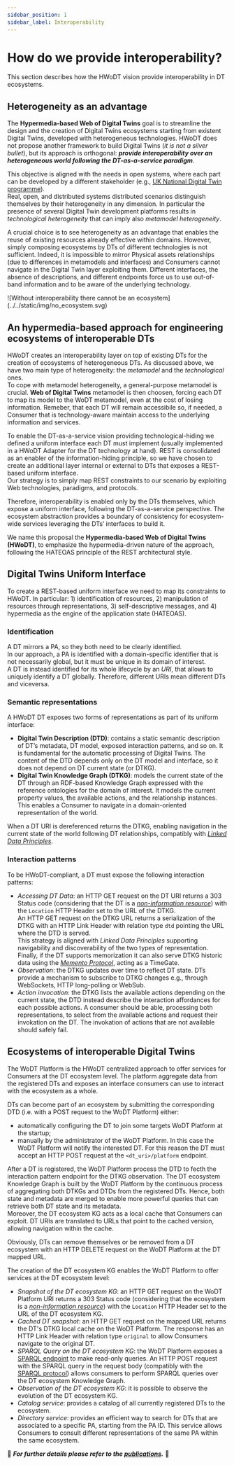 ```yaml
---
sidebar_position: 1
sidebar_label: Interoperability
---
```


# How do we provide interoperability?
This section describes how the HWoDT vision provide interoperability in DT ecosystems.

## Heterogeneity as an advantage
The **Hypermedia-based Web of Digital Twins** goal is to streamline the design and the creation of Digital Twins ecosystems starting from existent Digital Twins, developed with heterogeneous technologies. HWoDT does not propose another framework to build Digital Twins (*it is not a silver bullet*), but its approach is orthogonal: ***provide interoperability over an heterogeneous world following the DT-as-a-service paradigm***.

This objective is aligned with the needs in open systems, where each part can be developed by a different stakeholder (e.g., [UK National Digital Twin programme](https://www.gov.uk/government/collections/the-national-digital-twin-programme-ndtp)). \
Real, open, and distributed systems distributed scenarios distinguish themselves by their heterogeneity in any dimension. In particular the presence of several Digital Twin development platforms results in *technological heterogeneity* that can imply also *metamodel heterogeneity*.

A crucial choice is to see heterogeneity as an advantage that enables the reuse of existing resources already effective within domains. However, simply composing ecosystems by DTs of different technologies is not sufficient. Indeed, it is impossible to mirror Physical assets relationships (due to differences in metamodels and interfaces) and Consumers cannot navigate in the Digital Twin layer exploiting them. Different interfaces, the absence of descriptions, and different endpoints force us to use out-of-band information and to be aware of the underlying technology.

<div className="row">
<div className="col col--3"></div>
<div className="text--center col">
  ![Without interoperability there cannot be an ecosystem](../../static/img/no_ecosystem.svg)
</div>
<div className="col col--3"></div>
</div>


## An hypermedia-based approach for engineering ecosystems of interoperable DTs
HWoDT creates an interoperability layer on top of existing DTs for the creation of ecosystems of heterogeneous DTs. As discussed above, we have two main type of heterogeneity: the *metamodel* and the *technological* ones. \
To cope with metamodel heterogeneity, a general-purpose metamodel is crucial. **Web of Digital Twins** metamodel is then choosen, forcing each DT to map its model to the WoDT metamodel, even at the cost of losing information. Remeber, that each DT will remain accessibile so, if needed, a Consumer that is technology-aware maintain access to the underlying information and services.

To enable the DT-as-a-service vision providing technological-hiding we defined a uniform interface each DT must implement (usually implemented in a HWoDT Adapter for the DT technology at hand). REST is consolidated as an enabler of the information-hiding principle, so we have chosen to create an additional layer internal or external to DTs that exposes a REST-based uniform interface. \
Our strategy is to simply map REST constraints to our scenario by exploiting Web technologies, paradigms, and protocols.

Therefore, interoperability is enabled only by the DTs themselves, which expose a uniform interface, following the DT-as-a-service perspective. The ecosystem abstraction provides a boundary of consistency for ecosystem-wide services leveraging the DTs’ interfaces to build it.

We name this proposal the **Hypermedia-based Web of Digital Twins (HWoDT)**, to emphasize the hypermedia-driven nature of the approach, following the HATEOAS principle of the REST architectural style.

## Digital Twins Uniform Interface
To create a REST-based uniform interface we need to map its constraints to HWoDT. In particular: 1) identification of resources, 2) manipulation of resources through representations, 3) self-descriptive messages, and 4) hypermedia as the engine of the application state (HATEOAS).

### Identification
A DT mirrors a PA, so they both need to be clearly identified. \
In our approach, a PA is identified with a domain-specific identifier that is not necessarily global, but it must be unique in its domain of interest. \
A DT is instead identified for its whole lifecycle by an *URI*, that allows to uniquely identify a DT globally. Therefore, different URIs mean different DTs and viceversa.

### Semantic representations
A HWoDT DT exposes two forms of representations as part of its uniform interface:
- **Digital Twin Description (DTD)**: contains a static semantic description of DT’s metadata, DT model, exposed interaction patterns, and so on. It is fundamental for the automatic processing of Digital Twins. The content of the DTD depends only on the DT model and interface, so it does not depend on DT current state (or DTKG).
- **Digital Twin Knowledge Graph (DTKG)**: models the current state of the DT through an RDF-based Knowledge Graph expressed with the reference ontologies for the domain of interest. It models the current property values, the available actions, and the relationship instances. This enables a Consumer to navigate in a domain-oriented representation of the world.

When a DT URI is dereferenced returns the DTKG, enabling navigation in the current state of the world following DT relationships, compatibly with [*Linked Data Principles*](https://www.w3.org/DesignIssues/LinkedData.html).

### Interaction patterns
To be HWoDT-compliant, a DT must expose the following interaction patterns:
- *Accessing DT Data*: an HTTP GET request on the DT URI returns a 303 Status code (considering that the DT is a [*non-information resource*](https://www.w3.org/TR/cooluris/)) with the `Location` HTTP Header set to the URL of the DTKG. \
An HTTP GET request on the DTKG URL returns a serialization of the DTKG with an HTTP Link Header with relation type `dtd` pointing the URL where the DTD is served. \
This strategy is aligned with *Linked Data Principles* supporting navigability and discoverability of the two types of representation. \
Finally, if the DT supports memorization it can also serve DTKG historic data using the [*Memento Protocol*](https://doi.org/10.17487/RFC7089), acting as a TimeGate.
- *Observation*: the DTKG updates over time to reflect DT state. DTs provide a mechanism to subscribe to DTKG changes e.g., through WebSockets, HTTP long-polling or WebSub.
- *Action invocation*: the DTKG lists the available actions depending on the current state, the DTD instead describe the interaction affordances for each possible actions. A consumer should be able, processing both representations, to select from the available actions and request their invokation on the DT. The invokation of actions that are not available should safely fail.


## Ecosystems of interoperable Digital Twins
The WoDT Platform is the HWoDT centralized approach to offer services for Consumers at the DT ecosystem level. The platform aggregate data from the registered DTs and exposes an interface consumers can use to interact with the ecosystem as a whole.

DTs can become part of an ecosystem by submitting the corresponding DTD (i.e. with a POST request to the WoDT Platform) either:
- automatically configuring the DT to join some targets WoDT Platform at the startup;
- manually by the administrator of the WoDT Platform. In this case the WoDT Platform will notify the interested DT. For this reason the DT must accept an HTTP POST request at the `<dt_uri>/platform` endpoint.

After a DT is registered, the WoDT Platform process the DTD to fecth the interaction pattern endpoint for the DTKG observation.
The DT ecosystem Knowledge Graph is built by the WoDT Platform by the continuous process of aggregating both DTKGs and DTDs from the registered DTs. Hence, both state and metadata are merged to enable more powerful queries that can retrieve both DT state and its metadata. \
Moreover, the DT ecosystem KG acts as a local cache that Consumers can exploit. DT URIs are translated to URLs that point to the cached version, allowing navigation within the cache.

Obviously, DTs can remove themselves or be removed from a DT ecosystem with an HTTP DELETE request on the WoDT Platform at the DT mapped URL.

The creation of the DT ecosystem KG enables the WoDT Platform to offer services at the DT ecosystem level:
- *Snapshot of the DT ecosystem KG*: an HTTP GET request on the WoDT Platform URI returns a 303 Status code (considering that the ecosystem is a [*non-information resource*](https://www.w3.org/TR/cooluris/)) with the `Location` HTTP Header set to the URL of the DT ecosystem KG.
- *Cached DT snapshot*: an HTTP GET request on the mapped URL returns the DT's DTKG local cache on the WoDT Platform. The response has an HTTP Link Header with relation type `original` to allow Consumers navigate to the original DT.
- *SPARQL Query on the DT ecosystem KG*: the WoDT Platform exposes a [SPARQL endpoint](https://www.w3.org/TR/2013/REC-sparql11-protocol-20130321/) to make read-only queries. An HTTP POST request with the SPARQL query in the request body (compatibly with the [SPARQL protocol](https://www.w3.org/TR/2013/REC-sparql11-protocol-20130321/)) allows consumers to perform SPARQL queries over the DT ecosystem Knowledge Graph.
- *Observation of the DT ecosystem KG*: it is possible to observe the evolution of the DT ecosystem KG.
- *Catalog service*: provides a catalog of all currently registered DTs to the ecosystem. 
- *Directory service*: provides an efficient way to search for DTs that are associated to a specific PA, starting from the PA ID. This service allows Consumers to consult different representations of
the same PA within the same ecosystem.



:page_facing_up: ***For further details please refer to the [publications](https://web-of-digital-twins.github.io/academia/).*** :page_facing_up:
